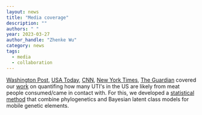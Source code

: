 ```yaml
---
layout: news
title: "Media coverage"
description: ""
authors: " "
year: 2023-03-27
author_handle: "Zhenke Wu"
category: news
tags: 
  - media
  - collaboration
---
```

 
[Washington Post](https://www.washingtonpost.com/wellness/2023/03/23/bacteria-meat-uti-urinary-tract-gwu-study-ecoli/), [USA Today](https://www.usatoday.com/story/news/health/2023/03/23/uti-bladder-infections-linked-e-coli-meat/11509214002/), [CNN](https://t.co/1lPeUgFOwF), [New York Times](https://t.co/UNEA2DCSIY), [The Guardian](https://www.theguardian.com/environment/2023/mar/23/e-coli-meat-half-a-million-uti-urniary-tract-infection-us) covered our [work](https://www.sciencedirect.com/science/article/pii/S2352771423000381?via%3Dihub) on quantifing how many UTI's in the US are likely from meat people consumed/came in contact with. For this, we developed a [statistical method](https://onlinelibrary.wiley.com/doi/full/10.1111/biom.13580) that combine phylogenetics and Bayesian latent class models for mobile genetic elements. 